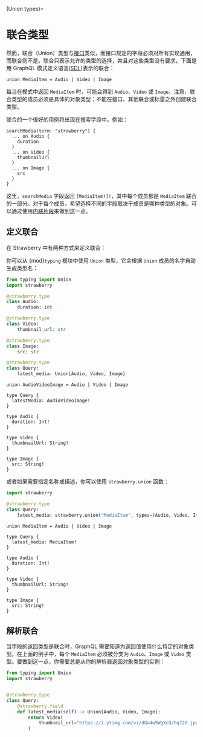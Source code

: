 (Union types)=
# 联合类型

然而，联合（Union）类型与[接口](./interfaces)类似，而接口规定的字段必须对所有实现通用，而联合则不是。联合只表示允许的类型的选择，并且对这些类型没有要求。下面是用 GraphQL 模式定义语言([SDL](https://graphql.org/learn/schema/#type-language))表示的联合：

```
union MediaItem = Audio | Video | Image
```

每当在模式中返回 `MediaItem` 时，可能会得到 `Audio`、`Video` 或 `Image`。注意，联合类型的成员必须是具体的对象类型；不能在接口、其他联合或标量之外创建联合类型。

联合的一个很好的用例将出现在搜索字段中。例如：
```
searchMedia(term: "strawberry") {
  ... on Audio {
    duration
  }
  ... on Video {
    thumbnailUrl
  }
  ... on Image {
    src
  }
}
```

这里，`searchMedia` 字段返回 `[MediaItem!]!`，其中每个成员都是 `MediaItem` 联合的一部分。对于每个成员，希望选择不同的字段取决于成员是哪种类型的对象。可以通过使用[内联片段](https://graphql.org/learn/queries/#inline-fragments)来做到这一点。

## 定义联合

在 Strawberry 中有两种方式来定义联合：

你可以从 {mod}`typing` 模块中使用 `Union` 类型，它会根据 `Union` 成员的名字自动生成类型名：

```python
from typing import Union
import strawberry

@strawberry.type
class Audio:
    duration: int

@strawberry.type
class Video:
    thumbnail_url: str

@strawberry.type
class Image:
    src: str

@strawberry.type
class Query:
    latest_media: Union[Audio, Video, Image]
```
```
union AudioVideoImage = Audio | Video | Image

type Query {
  latestMedia: AudioVideoImage!
}

type Audio {
  duration: Int!
}

type Video {
  thumbnailUrl: String!
}

type Image {
  src: String!
}
```

或者如果需要指定名称或描述，你可以使用 `strawberry.union` 函数：

```python
import strawberry

@strawberry.type
class Query:
    latest_media: strawberry.union("MediaItem", types=(Audio, Video, Image))
```
```
union MediaItem = Audio | Video | Image

type Query {
  latest_media: MediaItem!
}

type Audio {
  duration: Int!
}

type Video {
  thumbnailUrl: String!
}

type Image {
  src: String!
}
```

## 解析联合

当字段的返回类型是联合时，GraphQL 需要知道为返回值使用什么特定的对象类型。在上面的例子中，每个 `MediaItem` 必须被分类为 `Audio`、`Image` 或 `Video` 类型。要做到这一点，你需要总是从你的解析器返回对象类型的实例：

```python
from typing import Union
import strawberry


@strawberry.type
class Query:
    @strawberry.field
    def latest_media(self) -> Union[Audio, Video, Image]:
        return Video(
            thumbnail_url="https://i.ytimg.com/vi/dQw4w9WgXcQ/hq720.jpg",
        )
```
